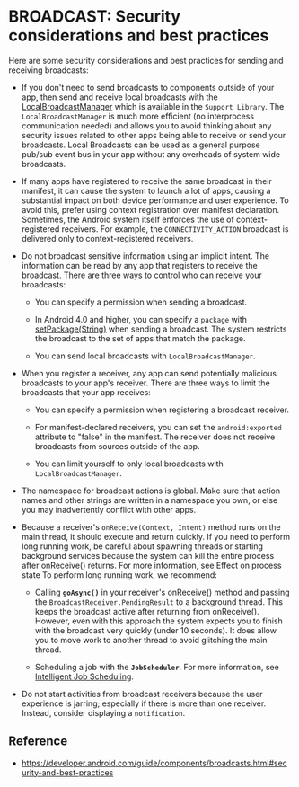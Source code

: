 # BROADCAST: Security considerations and best practices

Here are some security considerations and best practices for sending and receiving broadcasts:

* If you don't need to send broadcasts to components outside of your app, then send and receive local broadcasts with the [LocalBroadcastManager](https://developer.android.com/reference/androidx/localbroadcastmanager/content/LocalBroadcastManager.html) which is available in the `Support Library`. The `LocalBroadcastManager` is much more efficient (no interprocess communication needed) and allows you to avoid thinking about any security issues related to other apps being able to receive or send your broadcasts. Local Broadcasts can be used as a general purpose pub/sub event bus in your app without any overheads of system wide broadcasts.

* If many apps have registered to receive the same broadcast in their manifest, it can cause the system to launch a lot of apps, causing a substantial impact on both device performance and user experience. To avoid this, prefer using context registration over manifest declaration. Sometimes, the Android system itself enforces the use of context-registered receivers. For example, the `CONNECTIVITY_ACTION` broadcast is delivered only to context-registered receivers.

* Do not broadcast sensitive information using an implicit intent. The information can be read by any app that registers to receive the broadcast. There are three ways to control who can receive your broadcasts:

    * You can specify a permission when sending a broadcast.
    
    * In Android 4.0 and higher, you can specify a `package` with [setPackage(String)](https://developer.android.com/reference/android/content/Intent.html#setPackage(java.lang.String)) when sending a broadcast. The system restricts the broadcast to the set of apps that match the package.
    
    * You can send local broadcasts with `LocalBroadcastManager`.

* When you register a receiver, any app can send potentially malicious broadcasts to your app's receiver. There are three ways to limit the broadcasts that your app receives:

    * You can specify a permission when registering a broadcast receiver.
    
    * For manifest-declared receivers, you can set the `android:exported` attribute to "false" in the manifest. The receiver does not receive broadcasts from sources outside of the app.
    
    * You can limit yourself to only local broadcasts with `LocalBroadcastManager`.

* The namespace for broadcast actions is global. Make sure that action names and other strings are written in a namespace you own, or else you may inadvertently conflict with other apps.

* Because a receiver's `onReceive(Context, Intent)` method runs on the main thread, it should execute and return quickly. If you need to perform long running work, be careful about spawning threads or starting background services because the system can kill the entire process after onReceive() returns. For more information, see Effect on process state To perform long running work, we recommend:

    * Calling **`goAsync()`** in your receiver's onReceive() method and passing the `BroadcastReceiver.PendingResult` to a background thread. This keeps the broadcast active after returning from onReceive(). However, even with this approach the system expects you to finish with the broadcast very quickly (under 10 seconds). It does allow you to move work to another thread to avoid glitching the main thread.
    
    * Scheduling a job with the **`JobScheduler`**. For more information, see [Intelligent Job Scheduling](https://developer.android.com/topic/performance/scheduling.html).

* Do not start activities from broadcast receivers because the user experience is jarring; especially if there is more than one receiver. Instead, consider displaying a `notification`.

## Reference

* https://developer.android.com/guide/components/broadcasts.html#security-and-best-practices